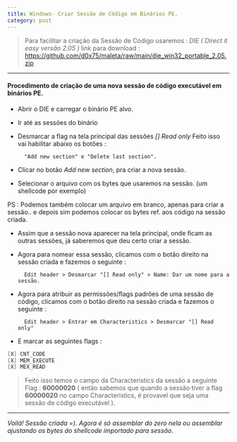 ```yaml
---
title: Windows- Criar Sessão de Código em Binários PE.
category: post
---
```


>Para facilitar a criação da Sessão de Código usaremos :
*DIE ( Direct it easy versão 2.05 )*
>link para download :
https://github.com/d0x75/maleta/raw/main/die_win32_portable_2.05.zip

---


#### Procedimento de criação de uma nova sessão de código executável em binários PE.


- Abrir o DIE e carregar o binário PE alvo.

- Ir até as sessões do binário

- Desmarcar a flag na tela principal das sessões  _[] Read only_
Feito isso vai habilitar abaixo os botões : 

		"Add new section" e "Delete last section".

- Clicar no botão *Add new section*, pra criar a nova sessão.

- Selecionar o arquivo com os bytes que usaremos na sessão. 
(um shellcode por exemplo)

PS : Podemos também colocar um arquivo em branco, apenas para criar a sessão.. e depois sim podemos colocar os bytes ref. aos código na sessão criada.

- Assim que a sessão nova aparecer na tela principal, onde ficam as outras
sessões, já saberemos que deu certo criar a sessão.

- Agora para nomear essa sessão, clicamos com o botão direito na sessão criada e fazemos o seguinte :

		Edit header > Desmarcar "[] Read only" > Name: Dar um nome para a sessão.

- Agora para atribuir as permissões/flags padrões de uma sessão de código, clicamos com o botão direito na sessão criada e fazemos o seguinte : 

		Edit header > Entrar em Characteristics > Desmarcar "[] Read only"

- E marcar as seguintes flags :

```c++
[X] CNT_CODE 
[X] MEM_EXECUTE
[X] MEX_READ
```

> Feito isso temos o campo da Characteristics da sessão a seguinte 
Flag :  **60000020** 
( então sabemos que quando a sessão tiver a flag **60000020** no campo Characteristics, é provavel que seja uma
sessão de código executável ).

---

_Voilá! Sessão criada =). Agora é só assemblar do zero nela ou assemblar ajustando os bytes do shellcode importado para sessão_.